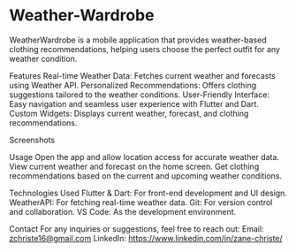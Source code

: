 # Weather-Wardrobe

WeatherWardrobe is a mobile application that provides weather-based clothing recommendations, helping users choose the perfect outfit for any weather condition.

Features
Real-time Weather Data: Fetches current weather and forecasts using Weather API.
Personalized Recommendations: Offers clothing suggestions tailored to the weather conditions.
User-Friendly Interface: Easy navigation and seamless user experience with Flutter and Dart.
Custom Widgets: Displays current weather, forecast, and clothing recommendations.

Screenshots

Usage
Open the app and allow location access for accurate weather data.
View current weather and forecast on the home screen.
Get clothing recommendations based on the current and upcoming weather conditions.

Technologies Used
Flutter & Dart: For front-end development and UI design.
WeatherAPI: For fetching real-time weather data.
Git: For version control and collaboration.
VS Code: As the development environment.

Contact
For any inquiries or suggestions, feel free to reach out:
Email: zchriste16@gmail.com
LinkedIn: https://www.linkedin.com/in/zane-christe/
